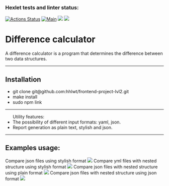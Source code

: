 ### Hexlet tests and linter status:

[![Actions Status](https://github.com/hhlwt/frontend-project-lvl2/workflows/hexlet-check/badge.svg)](https://github.com/hhlwt/frontend-project-lvl2/actions)
[![Main](https://github.com/hhlwt/frontend-project-lvl2/actions/workflows/main.yml/badge.svg)](https://github.com/hhlwt/frontend-project-lvl2/actions)
<a href="https://codeclimate.com/github/hhlwt/frontend-project-lvl2/test_coverage"><img src="https://api.codeclimate.com/v1/badges/a2a4e30d94dfa42a7e6f/test_coverage" /></a>
<a href="https://codeclimate.com/github/hhlwt/frontend-project-lvl2/maintainability"><img src="https://api.codeclimate.com/v1/badges/a2a4e30d94dfa42a7e6f/maintainability" /></a>

<h1>Difference calculator</h1>
<p>A difference calculator is a program that determines the difference between two data structures.</p>
<hr>
<h2>Installation</h2>
<ul>
  <li>git clone git@github.com:hhlwt/frontend-project-lvl2.git</li>
  <li>make install</li>
  <li>sudo npm link</li>
</ul>
<hr>
<ul>Utility features:
  <li>The possibility of different input formats: yaml, json.</li>
  <li>Report generation as plain text, stylish and json.</li>
</ul>
<hr>
<h2>Examples usage:</h2>
</h3>Compare json files using stylish format</h3>
<a href="https://asciinema.org/a/HR0BpVo6Hlrnn9RpBglmt7WPJ" target="_blank"><img src="https://asciinema.org/a/HR0BpVo6Hlrnn9RpBglmt7WPJ.svg" /></a>
</h3>Compare yml files with nested structure using stylish format</h3>
<a href="https://asciinema.org/a/YRivxM5HDfp7gXIkm3kqxyKUl" target="_blank"><img src="https://asciinema.org/a/YRivxM5HDfp7gXIkm3kqxyKUl.svg" /></a>
</h3>Compare json files with nested structure using plain format</h3>
<a href="https://asciinema.org/a/yUn8Mgb2UpG5Z5Zkzify78ftN" target="_blank"><img src="https://asciinema.org/a/yUn8Mgb2UpG5Z5Zkzify78ftN.svg" /></a>
</h3>Compare json files with nested structure using json format</h3>
<a href="https://asciinema.org/a/hD4KBr5wu12p8AoKJtnwKtKuc" target="_blank"><img src="https://asciinema.org/a/hD4KBr5wu12p8AoKJtnwKtKuc.svg" /></a>
